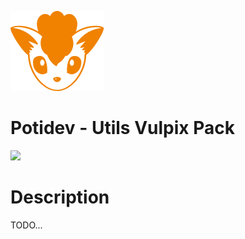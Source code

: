 ![](.github/assets/svg/logo.svg)

# Potidev - Utils Vulpix Pack

[![](https://img.shields.io/badge/Beta-1.0.17-purple)](https://www.npmjs.com/package/@potidev/utils-vulpix-pack)

# Description

TODO...